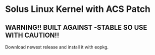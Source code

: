 # Solus Linux Kernel with ACS Patch

## WARNING!! BUILT AGAINST -STABLE SO USE WITH CAUTION!!
Download newest release and install it with eopkg.
